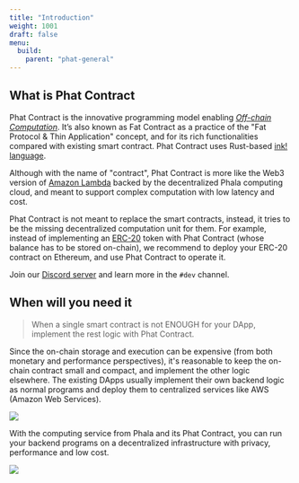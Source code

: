 ```yaml
---
title: "Introduction"
weight: 1001
draft: false
menu:
  build:
    parent: "phat-general"
---
```


## What is Phat Contract

Phat Contract is the innovative programming model enabling [*Off-chain Computation*](https://medium.com/phala-network/fat-contract-introduce-off-chain-computation-to-smart-contract-dfc5839d5fb8). It’s also known as Fat Contract as a practice of the "Fat Protocol & Thin Application" concept, and for its rich functionalities compared with existing smart contract. Phat Contract uses Rust-based [ink! language](https://paritytech.github.io/ink/).

Although with the name of "contract", Phat Contract is more like the Web3 version of [Amazon Lambda](https://aws.amazon.com/lambda/) backed by the decentralized Phala computing cloud, and meant to support complex computation with low latency and cost.

Phat Contract is not meant to replace the smart contracts, instead, it tries to be the missing decentralized computation unit for them.
For example, instead of implementing an [ERC-20](https://ethereum.org/en/developers/docs/standards/tokens/erc-20/) token with Phat Contract (whose balance has to be stored on-chain), we recommend to deploy your ERC-20 contract on Ethereum, and use Phat Contract to operate it.

Join our [Discord server](https://discord.com/invite/phala) and learn more in the `#dev` channel.


## When will you need it

> When a single smart contract is not ENOUGH for your DApp, implement the rest logic with Phat Contract.

Since the on-chain storage and execution can be expensive (from both monetary and performance perspectives), it's reasonable to keep the on-chain contract small and compact, and implement the other logic elsewhere. The existing DApps usually implement their own backend logic as normal programs and deploy them to centralized services like AWS (Amazon Web Services).

![](/images/build/web2-stack.png)

With the computing service from Phala and its Phat Contract, you can run your backend programs on a decentralized infrastructure with privacy, performance and low cost.

![](/images/build/web3-stack.png)
